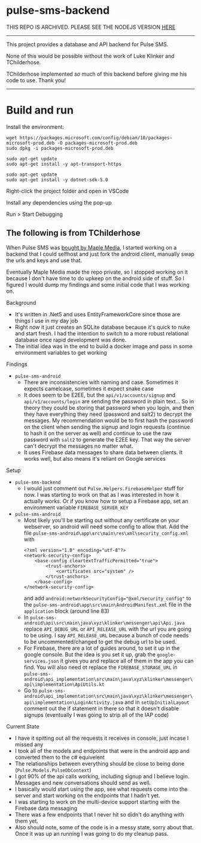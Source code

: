 # pulse-sms-backend

THIS REPO IS ARCHIVED. PLEASE SEE THE NODEJS VERSION [HERE](https://github.com/tnyeanderson/heart-sms-backend)

---

This project provides a database and API backend for Pulse SMS.

None of this would be possible without the work of Luke Klinker and TChilderhose.

TChilderhose implemented *so* much of this backend before giving me his code to use. Thank you!

---

# Build and run

Install the environment:
```
wget https://packages.microsoft.com/config/debian/10/packages-microsoft-prod.deb -O packages-microsoft-prod.deb
sudo dpkg -i packages-microsoft-prod.deb

sudo apt-get update
sudo apt-get install -y apt-transport-https

sudo apt-get update
sudo apt-get install -y dotnet-sdk-5.0
```

Right-click the project folder and open in VSCode

Install any dependencies using the pop-up

Run > Start Debugging


## The following is from TChilderhose

When Pulse SMS was [bought by Maple Media](https://www.androidpolice.com/2020/10/29/it-looks-like-pulse-sms-has-been-bought-by-maple-media-get-ready-for-intrusive-ads/), I started working on a backend that I could selfhost and just fork the android client, manually swap the urls and keys and use that.

Eventually Maple Media made the repo private, so I stopped working on it because I don't have time to do upkeep on the android side of stuff. So I figured I would dump my findings and some initial code that I was working on.


Background
- It's written in .Net5 and uses EntityFrameworkCore since those are things I use in my day job
- Right now it just creates an SQLite database because it's quick to nuke and start fresh. I had the intention to switch to a more robust relational database once rapid development was done.
- The initial idea was in the end to build a docker image and pass in some environment variables to get working

Findings
- `pulse-sms-android`
  - There are inconsistencies with naming and case. Sometimes it expects camelcase, sometimes it expect snake case
  - It does seem to be E2EE, but the `api/v1/accounts/signup` and `api/v1/accounts/login` are sending the password in plain text... So in theory they could be storing that password when you login, and then they have everything they need (password and salt2) to decrypt the messages. My recommendation would be to first hash the password on the client when sending the signup and login requests (continue to hash it on the server as well) and continue to use the raw password with `salt2` to generate the E2EE key. That way the server can't decrypt the messages no matter what.
  - It uses Firebase data messages to share data between clients. It works well, but also means it's reliant on Google services
  
Setup
- `pulse-sms-backend`
  - I would just comment out `Pulse.Helpers.FirebaseHelper` stuff for now. I was starting to work on that as I was interested in how it actually works. Or if you know how to setup a Firebase app, set an environment variable `FIREBASE_SERVER_KEY`
- `pulse-sms-android`
  - Most likely you'll be starting out without any certificate on your webserver, so android will need some config to allow that.
    Add the file `pulse-sms-android\app\src\main\res\xml\security_config.xml` with
    ```
    <?xml version="1.0" encoding="utf-8"?>
    <network-security-config>
        <base-config cleartextTrafficPermitted="true">
            <trust-anchors>
                <certificates src="system" />
            </trust-anchors>
        </base-config>
    </network-security-config>
    ```
    and add `android:networkSecurityConfig="@xml/security_config"` to the `pulse-sms-android\app\src\main\AndroidManifest.xml` file in the `application` block (around line 83)
  - In `pulse-sms-android\api\src\main\java\xyz\klinker\messenger\api\Api.java` replace `API_DEBUG_URL` or `API_RELEASE_URL` with the url you are going to be using. I say `API_RELEASE_URL` because a bunch of code needs to be uncommented/changed to get the debug url to be used.
  - For Firebase, there are a lot of guides around, to set it up in the google console. But the idea is you set it up, grab the `google-services.json` it gives you and replace all of them in the app you can find. You will also need ot replace the `FIREBASE_STORAGE_URL` in `pulse-sms-android\api_implementation\src\main\java\xyz\klinker\messenger\api\implementation\ApiUtils.kt`
  - Go to `pulse-sms-android\api_implementation\src\main\java\xyz\klinker\messenger\api\implementation\LoginActivity.java` and in `setUpInitialLayout` comment out the if statement in there so that it doesn't disable signups (eventually I was going to strip all of the IAP code)

Current State
- I have it spitting out all the requests it receives in console, just incase I missed any
- I took all of the models and endpoints that were in the android app and converted them to the c# equivelent
- The relationships between everything should be close to being done (`Pulse.Models.PulseDbContext`)
- I got 90% of the api calls working, including signup and I believe login. Messages and new conversations should send as well.
- I basically would start using the app, see what requests come into the server and start working on the endpoints that I hadn't yet.
- I was starting to work on the multi-device support starting with the Firebase data messaging
- There was a few endpoints that I never hit so didn't do anything with them yet.
- Also should note, some of the code is in a messy state, sorry about that. Once it was up an running I was going to do my cleanup pass.
